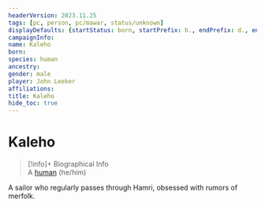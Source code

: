 ```yaml
---
headerVersion: 2023.11.25
tags: [pc, person, pc/mawar, status/unknown]
displayDefaults: {startStatus: born, startPrefix: b., endPrefix: d., endStatus: died}
campaignInfo:
name: Kaleho
born:
species: human
ancestry:
gender: male
player: John Leeker
affiliations:
title: Kaleho
hide_toc: true
---
```

# Kaleho
>[!info]+ Biographical Info  
> A [human](<../../../species/humans/humans.md>) (he/him)

A sailor who regularly passes through Hamri, obsessed with rumors of merfolk.
